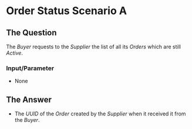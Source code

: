 # Order Status Scenario A

## The Question

The _Buyer_ requests to the _Supplier_ the list of all its _Orders_ which are still _Active_.

### Input/Parameter

* None

## The Answer

* The _UUID_ of the _Order_ created by the _Supplier_ when it received it from the _Buyer_.

